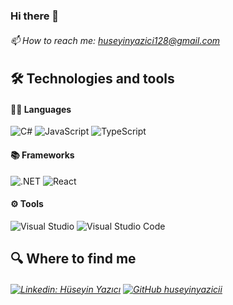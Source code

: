 ### Hi there 👋
###### 📫 How to reach me: huseyinyazici128@gmail.com

## 🛠  Technologies and tools
#### 🧑‍💻 Languages 
![C#](https://img.shields.io/badge/C%23-black?&style=flat-square&logo=c-sharp)
![JavaScript](https://img.shields.io/badge/-JavaScript-black?style=flat-square&logo=javascript)
![TypeScript](https://img.shields.io/badge/-TypeScript-black?style=flat-square&logo=TypeScript)
#### 

#### 📚 Frameworks
![.NET](https://img.shields.io/badge/.NET-black?&style=flat-square&logo=.net)
![React](https://img.shields.io/badge/-React.js-black?style=flat-square&logo=react)

#### ⚙️ Tools
![Visual Studio ](https://img.shields.io/badge/VS-black?&style=for-the-badge&logo=visual-studio-code&logoColor=white)
![Visual Studio Code](https://img.shields.io/badge/VSCode-black?&style=for-the-badge&logo=visual-studio-code)
## 🔍  Where to find me
###### [![Linkedin: Hüseyin Yazıcı](https://img.shields.io/badge/-LinkedIn-blue?style=flat-square&logo=Linkedin&logoColor=white)]([https://www.linkedin.com/in/hüseyin-yazıcı-14b803201](https://www.linkedin.com/in/hüseyin-yazıcı-14b803201)/) [![GitHub huseyinyazicii](https://img.shields.io/github/followers/huseyinyazicii?label=follow&style=social)](https://github.com/huseyinyazicii) 
<!--
## 📊 Statistics
#### ![visitors](https://visitor-badge.laobi.icu/badge?page_id=huseyinyazicii)
![stats](https://github-readme-stats.vercel.app/api?username=huseyinyazicii&&show_icons=true&title_color=ffffff&icon_color=bb2acf&text_color=daf7dc&bg_color=151515)

**Sanchklyc/Sanchklyc** is a ✨ _special_ ✨ repository because its `README.md` (this file) appears on your GitHub profile.
Here are some ideas to get you started:
- 🔭 I’m currently working on ...
- 🌱 I’m currently learning ...
- 👯 I’m looking to collaborate on ...
- 🤔 I’m looking for help with ...
- 💬 Ask me about ...
- 😄 Pronouns: ...
- ⚡ Fun fact: ...
-->
